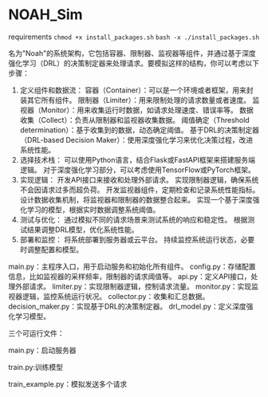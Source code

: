 # NOAH_Sim

requirements
`chmod +x install_packages.sh`
`bash -x ./install_packages.sh`

名为"Noah"的系统架构，它包括容器、限制器、监视器等组件，并通过基于深度强化学习（DRL）的决策制定器来处理请求。要模拟这样的结构，你可以考虑以下步骤：

1. 定义组件和数据流：
容器（Container）：可以是一个环境或者框架，用来封装其它所有组件。
限制器（Limiter）：用来限制处理的请求数量或者速度。
监视器（Monitor）：用来收集运行时数据，如请求处理速度、错误率等。
数据收集（Collect）：负责从限制器和监视器收集数据。
阈值确定（Threshold determination）：基于收集到的数据，动态确定阈值。
基于DRL的决策制定器（DRL-based Decision Maker）：使用深度强化学习来优化决策过程，改进系统性能。
2. 选择技术栈：
可以使用Python语言，结合Flask或FastAPI框架来搭建服务端逻辑。
对于深度强化学习部分，可以考虑使用TensorFlow或PyTorch框架。
3. 实现逻辑：
开发API接口来接收和处理外部请求。
实现限制器逻辑，确保系统不会因请求过多而超负荷。
开发监视器组件，定期检查和记录系统性能指标。
设计数据收集机制，将监视器和限制器的数据整合起来。
实现一个基于深度强化学习的模型，根据实时数据调整系统阈值。
4. 测试与优化：
通过模拟不同的请求场景来测试系统的响应和稳定性。
根据测试结果调整DRL模型，优化系统性能。
5. 部署和监控：
将系统部署到服务器或云平台。
持续监控系统运行状态，必要时调整配置和模型。


main.py：主程序入口，用于启动服务和初始化所有组件。
config.py：存储配置信息，比如监视器的采样频率，限制器的请求阈值等。
api.py：定义API接口，处理外部请求。
limiter.py：实现限制器逻辑，控制请求流量。
monitor.py：实现监视器逻辑，监控系统运行状况。
collector.py：收集和汇总数据。
decision_maker.py：实现基于DRL的决策制定器。
drl_model.py：定义深度强化学习模型。


三个可运行文件：

main.py：启动服务器

train.py:训练模型

train_example.py：模拟发送多个请求

